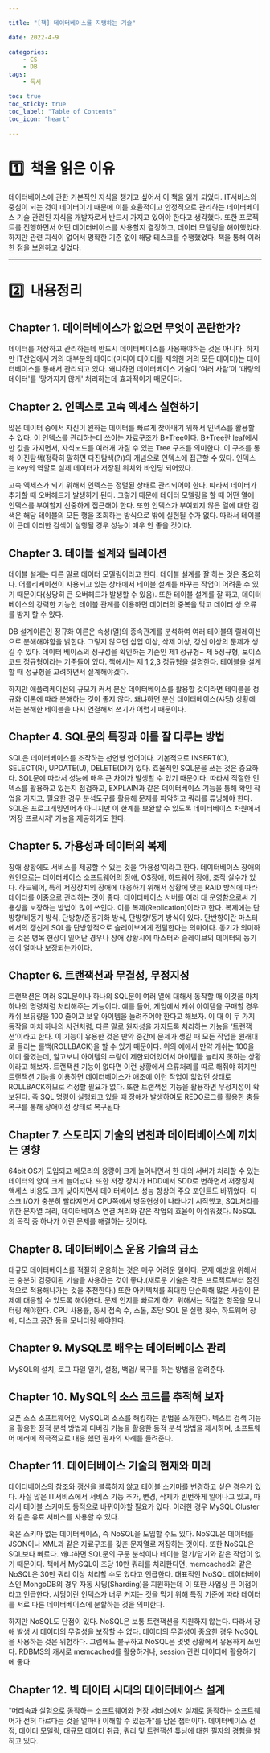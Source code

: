 ```yaml
---

title: "[책] 데이터베이스를 지탱하는 기술"

date: 2022-4-9 

categories:
    - CS
    - DB
tags:
    - 독서

toc: true
toc_sticky: true
toc_label: "Table of Contents"
toc_icon: "heart"

---
```



# 1️⃣  책을 읽은 이유

데이터베이스에 관한 기본적인 지식을 챙기고 싶어서 이 책을 읽게 되었다. IT서비스의 중심이 되는 것이 데이터이기 때문에 이를 효율적이고 안정적으로 관리하는 데이터베이스 기술 관련된 지식을 개발자로서 반드시 가지고 있어야 한다고 생각했다. 또한 프로젝트를 진행하면서 어떤 데이터베이스를 사용할지 결정하고, 데이터 모델링을 해야했었다. 하지만 관련 지식이 없어서 명확한 기준 없이 해당 테스크를 수행했었다. 책을 통해 이러한 점을 보완하고 싶었다.

---

# 2️⃣  내용정리

## Chapter 1. 데이터베이스가 없으면 무엇이 곤란한가?

데이터를 저장하고 관리하는데 반드시 데이터베이스를 사용해야하는 것은 아니다. 하지만 IT산업에서 거의 대부분의 데이터(미디어 데이터를 제외한 거의 모든 데이터)는 데이터베이스를 통해서 관리되고 있다.  왜냐하면 데이터베이스 기술이 ‘여러 사람’이 ‘대량의 데이터'를 ‘망가지지 않게' 처리하는데 효과적이기 때문이다. 

## Chapter 2. 인덱스로 고속 엑세스 실현하기

많은 데이터 중에서 자신이 원하는 데이터를 빠르게 찾아내기 위해서 인덱스를 활용할 수 있다. 이 인덱스를 관리하는데 쓰이는 자료구조가 B+Tree이다. B+Tree란 leaf에서만 값을 가지면서, 자식노드를 여러개 가질 수 있는 Tree 구조를 의미한다. 이 구조를 통해 이진탐색(정확히 말하면 다진탐색(?))의 개념으로 인덱스에 접근할 수 있다. 인덱스는 key의 역할로 실제 데이터가 저장된 위치와 바인딩 되어있다. 

고속 엑세스가 되기 위해서 인덱스는 정렬된 상태로 관리되어야 한다. 따라서 데이터가 추가할 때 오버헤드가 발생하게 된다. 그렇기 때문에 데이터 모델링을 할 때 어떤 열에 인덱스를 부여할지 신중하게 접근해야 한다.  또한 인덱스가 부여되지 않은 열에 대한 검색은 해당 테이블의 모든 행을 조회하는 방식으로 밖에 실현될 수가 없다. 따라서 테이블이 큰데 이러한 검색이 실행될 경우 성능이 매우 안 좋을 것이다.

 
## Chapter 3. 테이블 설계와 릴레이션

테이블 설계는 다른 말로 데이터 모델링이라고 한다. 테이블 설계를 잘 하는 것은 중요하다. 어플리케이션이 사용되고 있는 상태에서 테이블 설계를 바꾸는 작업이 어려울 수 있기 때문이다(상당히 큰 오버헤드가 발생할 수 있음). 또한 테이블 설계를 잘 하고, 데이터베이스의 강력한 기능인 테이블 관계를 이용하면 데이터의 중복을 막고 데이터 상 오류를 방지 할 수 있다.

DB 설계이론인 정규화 이론은 속성(열)의 종속관계를 분석하여 여러 테이블의 릴레이션으로 분해해야함을 밝힌다. 그렇지 않으면 삽입 이상, 삭제 이상, 갱신 이상의 문제가 생길 수 있다. 데이터 베이스의 정규성을 확인하는 기준인 제1 정규형~ 제 5정규형, 보이스코드 정규형이라는 기준들이 있다. 책에서는 제 1,2,3 정규형을 설명한다. 테이블을 설계할 때 정규형을 고려하면서 설계해야겠다.

하지만 애플리케이션의 규모가 커서 분산 데이터베이스를 활용할 것이라면 테이블을 정규화 이론에 따라 분해하는 것이 좋지 않다. 왜냐하면 분산 데이터베이스(샤딩) 상황에서는 분해한 테이블을 다시 연결해서 쓰기가 어렵기 때문이다. 

## Chapter 4. SQL문의 특징과 이를 잘 다루는 방법

SQL은 데이터베이스를 조작하는 선언형 언어이다. 기본적으로 INSERT(C), SELECT(R), UPDATE(U), DELETE(D)가 있다. 효율적인 SQL문을 쓰는 것은 중요하다. SQL문에 따라서 성능에 매우 큰 차이가 발생할 수 있기 때문이다. 따라서 적절한 인덱스를 활용하고 있는지 점검하고, EXPLAIN과 같은 데이터베이스 기능을 통해 확인 작업을 가지고, 필요한 경우 분석도구를 활용해 문제를 파악하고 쿼리를 튜닝해야 한다. SQL은 프로그래밍언어가 아니지만 이 한계를 보완할 수 있도록 데이터베이스 차원에서 ‘저장 프로시저' 기능을 제공하기도 한다.

## Chapter 5. 가용성과 데이터의 복제

장애 상황에도 서비스를 제공할 수 있는 것을 ‘가용성'이라고 한다. 데이터베이스 장애의 원인으로는 데이터베이스 소프트웨어의 장애, OS장애, 하드웨어 장애, 조작 실수가 있다. 하드웨어, 특히 저장장치의 장애에 대응하기 위해서 상황에 맞는 RAID 방식에 따라 데이터를 이중으로 관리하는 것이 좋다. 데이터베이스 서버를 여러 대 운영함으로써 가용성을 보장하는 방법이 많이 쓰인다. 이를 복제(Replication)이라고 한다. 복제에는 단방향/비동기 방식, 단방향/준동기화 방식, 단방향/동기 방식이 있다. 단반향이란 마스터에서의 갱신계 SQL을 단방향적으로 슬레이브에게 전달한다는 의미이다. 동기가 의미하는 것은 병목 현상이 일어난 경우나 장애 상황시에 마스터와 슬레이브의 데이터의 동기성이 얼마나 보장되는가이다. 

## Chapter 6. 트랜잭션과 무결성, 무정지성

트랜잭션은 여러 SQL문이나 하나의 SQL문이 여러 열에 대해서 동작할 때 이것을 마치 하나의 명령처럼 처리해주는 기능이다.  예를 들어, 게임에서 캐쉬 아이템을 구매할 경우 캐쉬 보유량을 100 줄이고 보유 아이템을 늘려주어야 한다고 해보자. 이 때 이 두 가지 동작을 마치 하나의 사건처럼, 다른 말로 원자성을 가지도록 처리하는 기능을 ‘트랜잭션’이라고 한다. 이 기능이 유용한 것은 만약 중간에 문제가 생길 때 모든 작업을 원래대로 돌리는 롤백(ROLLBACK)을 할 수 있기 때문이다.  위의 예에서 만약 캐쉬는 100을 이미 줄였는데, 알고보니 아이템의 수량이 제한되어있어서 아이템을 늘리지 못하는 상황이라고 해보자. 트랜잭션 기능이 없다면 이런 상황에서 오류처리를 따로 해줘야 하지만 트랜잭션 기능을 이용하면 데이터베이스가 애초에 이런 작업이 없었던 상태로 ROLLBACK하므로 걱정할 필요가 없다. 또한 트랜잭션 기능을 활용하면 무정지성이 확보된다. 즉 SQL 명령이 실행되고 있을 때 장애가 발생하여도 REDO로그를 활용한 충돌 복구를 통해 장애이전 상태로 복구된다. 

## Chapter 7. 스토리지 기술의 변천과 데이터베이스에 끼치는 영향

64bit OS가 도입되고 메모리의 용량이 크게 늘어나면서 한 대의 서버가 처리할 수 있는 데이터의 양이 크게 늘어났다. 또한 저장 장치가 HDD에서 SDD로 변하면서 저장장치 액세스 비용도 크게 낮아지면서 데이터베이스 성능 향상의 주요 포인트도 바뀌었다. 디스크 I/O가 충분히 빨라지면서 CPU쪽에서 병목현상이 나타나기 시작했고, SQL처리를 위한 문자열 처리, 데이터베이스 연결 처리와 같은 작업의 효율이 아쉬워졌다. NoSQL의 목적 중 하나가 이런 문제를 해결하는 것이다.

## Chapter 8. 데이터베이스 운용 기술의 급소

대규모 데이터베이스를 적절히 운용하는 것은 매우 어려운 일이다. 문제 예방을 위해서는 충분히 검증이된 기술을 사용하는 것이 좋다.(새로운 기술은 작은 프로젝트부터 점진적으로 적용해나가는 것을 추천한다.) 또한 아키텍처를 최대한 단순화해 많은 사람이 문제에 대응할 수 있도록 해야한다. 문제 인지를 빠르게 하기 위해서는 적절한 항목을 모니터링 해야한다. CPU 사용률, 동시 접속 수, 스톨, 초당 SQL 문 실행 횟수, 하드웨어 장애, 디스크 공간 등을 모니터링 해야한다.

## Chapter 9. MySQL로 배우는 데이터베이스 관리

MySQL의 설치, 로그 파일 일기, 설정, 백업/ 복구를 하는 방법을 알려준다.

## Chapter 10. MySQL의 소스 코드를 추적해 보자

오픈 소스 소프트웨어인 MySQL의 소스를 해킹하는 방법을 소개한다. 텍스트 검색 기능을 활용한 정적 분석 방법과 디버깅 기능을 활용한 동적 분석 방법을 제시하며, 소프트웨어 에러에 적극적으로 대응 했던 필자의 사례를 들려준다.

## Chapter 11. 데이터베이스 기술의 현재와 미래

데이터베이스의 참조와 갱신을 블록하지 않고 테이블 스키마를 변경하고 싶은 경우가 있다.  사실 많은 IT서비스에서 서비스 기능 추가, 변경, 삭제가 빈번하게 일어나고 있고, 따라서 테이블 스키마도 동적으로 바뀌어야할 필요가 있다. 이러한 경우 MySQL Cluster와 같은 유료 서비스를 사용할 수 있다. 

혹은 스키마 없는 데이터베이스, 즉 NoSQL을 도입할 수도 있다. NoSQL은 데이터를 JSON이나 XML과 같은 자료구조를 갖춘 문자열로 저장하는 것이다. 또한 NoSQL은 SQL보다 빠르다. 왜냐하면 SQL문의 구문 분석이나 테이블 열기/닫기와 같은 작업이 없기 때문이다. 책에서 MySQL이 초당 10만 쿼리를 처리한다면, memcached와 같은 NoSQL은 30만 쿼리 이상 처리할 수도 있다고 언급한다. 대표적인 NoSQL 데이터베이스인 MongoDB의 경우 자동 샤딩(Sharding)을 지원하는데 이 또한 사업상 큰 이점이라고 언급한다. 샤딩이란 인덱스가 너무 커지는 것을 막기 위해 특정 기준에 따라 데이터를 서로 다른 데이터베이스에 분할하는 것을 의미한다. 

하지만 NoSQL도 단점이 있다. NoSQL은 보통 트랜잭션을 지원하지 않는다. 따라서 장애 발생 시 데이터의 무결성을 보장할 수 없다. 데이터의 무결성이 중요한 경우 NoSQL을 사용하는 것은 위험하다. 그럼에도 불구하고 NoSQL은 몇몇 상황에서 유용하게 쓰인다. RDBMS의 캐시로 memcached를 활용하거나, session 관련 데이터에 활용하기에 좋다. 

## Chapter 12. 빅 데이터 시대의 데이터베이스 설계

“머리속과 실험으로 동작하는 소프트웨어와 현장 서비스에서 실제로 동작하는 소프트웨어가 전혀 다르다는 것을 얼마나 이해할 수 있는가"를 담은 챕터이다. 데이터베이스 선정, 데이터 모델링, 대규모 데이터 취급, 쿼리 및 트랜잭션 튜닝에 대한 필자의 경험을 밝히고 있다.